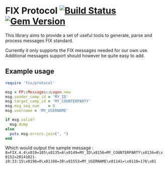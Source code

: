 FIX Protocol [![Build Status](https://secure.travis-ci.org/Paymium/fix-protocol.png?branch=master)](http://travis-ci.org/Paymium/fix-protocol) [![Gem Version](https://badge.fury.io/rb/fix-protocol.svg)](http://badge.fury.io/rb/fix-protocol)
=

This library aims to provide a set of useful tools to generate, parse and process messages FIX standard.

Currently it only supports the FIX messages needed for our own use. Additional messages support should however be quite easy to add.

## Example usage

````ruby
require 'fix/protocol'

msg = FP::Messages::Logon.new
msg.sender_comp_id = 'MY_ID'
msg.target_comp_id = 'MY_COUNTERPARTY'
msg.msg_seq_num    = 0
msg.username = 'MY_USERNAME'

if msg.valid?
  msg.dump
else
  puts msg.errors.join(", ")
end
````

Which would output the sample message : `8=FIX.4.4\x019=105\x0135=A\x0149=MY_ID\x0156=MY_COUNTERPARTY\x0134=0\x0152=20141021-10:33:15\x0198=0\x01108=30\x01553=MY_USERNAME\x01141=\x0110=176\x01`

